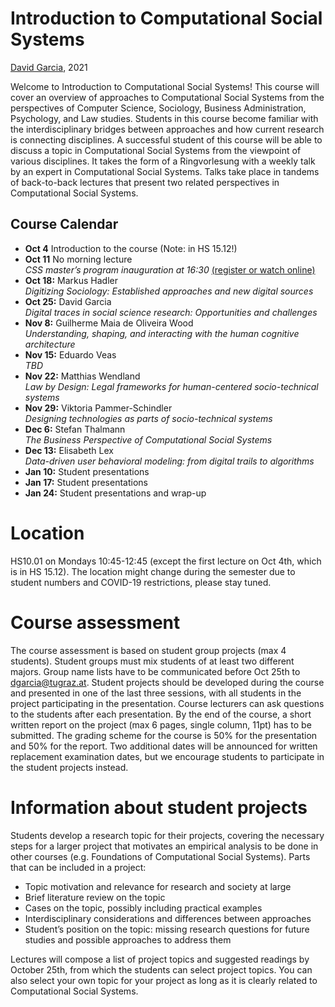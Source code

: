 # Introduction to Computational Social Systems
[David Garcia](http://dgarcia.eu), 2021

Welcome to Introduction to Computational Social Systems! This course will cover an overview of approaches to Computational Social Systems from the perspectives of Computer Science, Sociology, Business Administration, Psychology, and Law studies. Students in this course become familiar with the interdisciplinary bridges between approaches and how current research is connecting disciplines. A successful student of this course will be able to discuss a topic in Computational Social Systems from the viewpoint of various disciplines. It takes the form of a Ringvorlesung with a weekly talk by an expert in Computational Social Systems. Talks take place in tandems of back-to-back lectures that present two related perspectives in Computational Social Systems.

## Course Calendar

- **Oct 4** Introduction to the course
(Note: in HS 15.12!)
- **Oct 11** No morning lecture  
*CSS master’s program inauguration at 16:30* [(register or watch online)](https://csbme.tugraz.at/go/css-kickoff)
- **Oct 18:** Markus Hadler  
*Digitizing Sociology: Established approaches and new digital sources*
- **Oct 25:** David Garcia  
*Digital traces in social science research: Opportunities and challenges*
- **Nov 8:** Guilherme Maia de Oliveira Wood  
*Understanding, shaping, and interacting with the human cognitive architecture*
- **Nov 15:** Eduardo Veas  
*TBD*
- **Nov 22:** Matthias Wendland  
*Law by Design: Legal frameworks for human-centered socio-technical systems*
- **Nov 29:** Viktoria Pammer-Schindler  
*Designing technologies as parts of socio-technical systems*
- **Dec 6:** Stefan Thalmann  
*The Business Perspective of Computational Social Systems*
- **Dec 13:** Elisabeth Lex  
*Data-driven user behavioral modeling: from digital trails to algorithms*
- **Jan 10:** Student presentations
- **Jan 17:** Student presentations
- **Jan 24:** Student presentations and wrap-up

# Location 
HS10.01 on Mondays 10:45-12:45 (except the first lecture on Oct 4th, which is in HS 15.12). The location might change during the semester due to student numbers and COVID-19 restrictions, please stay tuned.

# Course assessment 
The course assessment is based on student group projects (max 4 students). Student groups must mix students of at least two different majors. Group name lists have to be communicated before Oct 25th to dgarcia@tugraz.at. Student projects should be developed during the course and presented in one of the last three sessions, with all students in the project participating in the presentation. Course lecturers can ask questions to the students after each presentation. By the end of the course, a short written report on the project (max 6 pages, single column, 11pt) has to be submitted. The grading scheme for the course is 50% for the presentation and 50% for the report. Two additional dates will be announced for written replacement examination dates, but we encourage students to participate in the student projects instead.

# Information about student projects
Students develop a research topic for their projects, covering the necessary steps for a larger project that motivates an empirical analysis to be done in other courses (e.g. Foundations of Computational Social Systems). Parts that can be included in a project:

- Topic motivation and relevance for research and society at large
- Brief literature review on the topic
- Cases on the topic, possibly including practical examples
- Interdisciplinary considerations and differences between approaches
- Student’s position on the topic: missing research questions for future studies and possible approaches to address them

Lectures will compose a list of project topics and suggested readings by October 25th, from which the students can select project topics. You can also select your own topic for your project as long as it is clearly related to Computational Social Systems.
